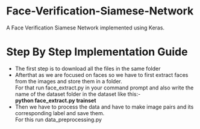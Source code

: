# Face-Verification-Siamese-Network
A Face Verification Siamese Network implemented using Keras.
# Step By Step Implementation Guide
<ul>
  <li> The first step is to download all the files in the same folder </li>
  <li> Afterthat as we are focused on faces so we have to first extract faces from the images and store them in a folder.<br>
    For that run face_extract.py in your command prompt and also write the name of the dataset folder in the dataset like this:-<br>
    <b>python face_extract.py trainset</b>
  </li>
  <li> Then we have to process the data and have to make image pairs and its corresponding label and save them.<br>
    For this run data_preprocessing.py</li>
</ul>
